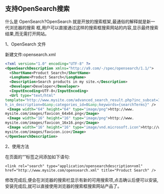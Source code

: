 ## 支持OpenSearch搜索

什么是 OpenSearch?OpenSearch 就是开放的搜索框架,最通俗的解释就是新一代浏览器的搜索 框,用户可以直接通过这样的搜索框搜索网站的内容,显示最终搜索结果,而无需打开网站。 

1、OpenSearch 文件

新建文件:opensearch.xml

```xml
<?xml version="1.0" encoding="UTF-8" ?>
<OpenSearchDescription xmlns="http://a9.com/-/spec/opensearch/1.1/">
  <ShortName>Product Search</ShortName>
  <LongName>Product Search</LongName>
  <Description>Search products in my site.</Description>
  <Developer>Developer</Developer>
  <InputEncoding>UTF-8</InputEncoding>
  <Url type="text/html"
template="http://www.mysite.com/advanced_search_result.php?inc_subcat=1&amp;searc
h_in_description=0&amp;categories_id=0&amp;keywords={searchTerms}" />
 <Image width="64" height="64" type="image/png">http://www.
mysite.com/images/favicon_64x64.png</Image>
 <Image width="16" height="16" type="image/png">http://www.
mysite.com/images/favicon_16x16.png</Image>
 <Image width="16" height="16" type="image/vnd.microsoft.icon">http://www.
mysite.com/images/favicon.ico</Image>
</OpenSearchDescription>
```

2、使用方法

在页面的“<head>”标签之间添加如下语句:

`<link rel="search" type="application/opensearchdescription+xml"
href="http://www.mysite.com/opensearch.xml" title="Product Search" />`

修改完成后,便会在浏览器的搜索栏显示有新的可用搜索项,点击确认后便可以安装,安装完成后,就可以直接使用浏览器的搜索框搜索网站产品了。
